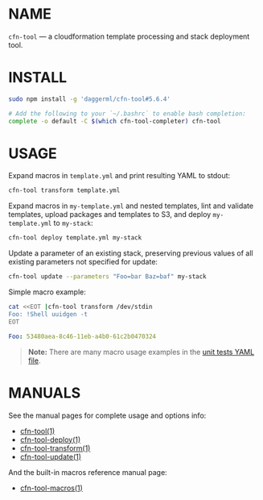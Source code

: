 <!-- vim: set ft=markdown: -->
# NAME

`cfn-tool` &mdash; a cloudformation template processing and stack deployment tool.

# INSTALL

```bash
sudo npm install -g 'daggerml/cfn-tool#5.6.4'
```

```bash
# Add the following to your `~/.bashrc` to enable bash completion:
complete -o default -C $(which cfn-tool-completer) cfn-tool
```

# USAGE

Expand macros in `template.yml` and print resulting YAML to stdout:

```bash
cfn-tool transform template.yml
```

Expand macros in `my-template.yml` and nested templates, lint and validate
templates, upload packages and templates to S3, and deploy `my-template.yml`
to `my-stack`:

```bash
cfn-tool deploy template.yml my-stack
```

Update a parameter of an existing stack, preserving previous values of all
existing parameters not specified for update:

```bash
cfn-tool update --parameters "Foo=bar Baz=baf" my-stack
```

Simple macro example:

```bash
cat <<EOT |cfn-tool transform /dev/stdin
Foo: !Shell uuidgen -t
EOT
```
```yaml
Foo: 53480aea-8c46-11eb-a4b0-61c2b0470324
```

> **Note:** There are many macro usage examples in the [unit tests YAML file][6].

# MANUALS

See the manual pages for complete usage and options info:

* [cfn-tool(1)][1]
* [cfn-tool-deploy(1)][2]
* [cfn-tool-transform(1)][3]
* [cfn-tool-update(1)][4]

And the built-in macros reference manual page:

* [cfn-tool-macros(1)][5]

[1]: http://htmlpreview.github.io/?https://github.com/daggerml/cfn-tool/blob/5.6.4/man/cfn-tool.html
[2]: http://htmlpreview.github.io/?https://github.com/daggerml/cfn-tool/blob/5.6.4/man/cfn-tool-deploy.html
[3]: http://htmlpreview.github.io/?https://github.com/daggerml/cfn-tool/blob/5.6.4/man/cfn-tool-transform.html
[4]: http://htmlpreview.github.io/?https://github.com/daggerml/cfn-tool/blob/5.6.4/man/cfn-tool-update.html
[5]: http://htmlpreview.github.io/?https://github.com/daggerml/cfn-tool/blob/5.6.4/man/cfn-tool-macros.html
[6]: https://github.com/daggerml/cfn-tool/blob/5.6.4/test/macro.tests.yml
